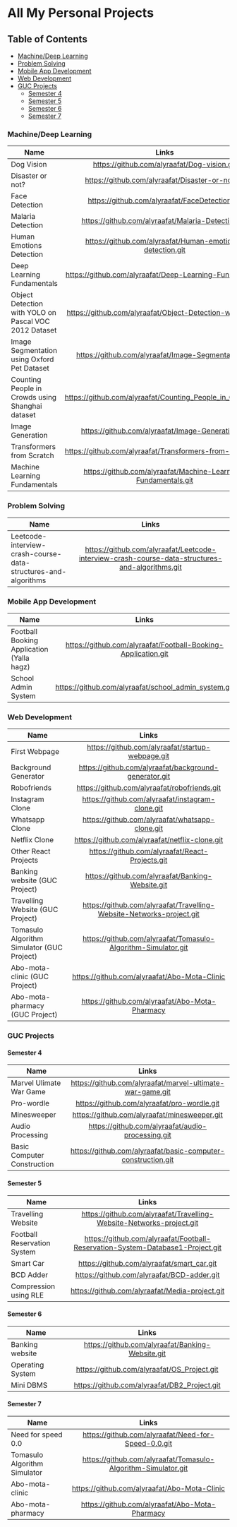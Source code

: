 # All My Personal Projects
## Table of Contents

- [Machine/Deep Learning](#machinedeep-learning)
- [Problem Solving](#problem-solving)
- [Mobile App Development](#mobile-app-development)
- [Web Development](#web-development)
- [GUC Projects](#guc-projects)
  - [Semester 4](#semester-4)
  - [Semester 5](#semester-5)
  - [Semester 6](#semester-6)
  - [Semester 7](#semester-7)
### Machine/Deep Learning

| Name        | Links           | 
| ------------- |:-------------:| 
| Dog Vision      | https://github.com/alyraafat/Dog-vision.git | 
| Disaster or not?      | https://github.com/alyraafat/Disaster-or-not.git     |   
| Face Detection | https://github.com/alyraafat/FaceDetection.git      |  
| Malaria Detection | https://github.com/alyraafat/Malaria-Detection.git    |  
| Human Emotions Detection | https://github.com/alyraafat/Human-emotions-detection.git |
| Deep Learning Fundamentals | https://github.com/alyraafat/Deep-Learning-Fundamentals |
| Object Detection with YOLO on Pascal VOC 2012 Dataset| https://github.com/alyraafat/Object-Detection-with-YOLO |
| Image Segmentation using Oxford Pet Dataset | https://github.com/alyraafat/Image-Segmentation.git |
| Counting People in Crowds using Shanghai dataset| https://github.com/alyraafat/Counting_People_in_Crowds.git |
| Image Generation | https://github.com/alyraafat/Image-Generation.git |
| Transformers from Scratch  |  https://github.com/alyraafat/Transformers-from-scratch.git |
| Machine Learning Fundamentals | https://github.com/alyraafat/Machine-Learning-Fundamentals.git  |

### Problem Solving

| Name        | Links           | 
| ------------- |:-------------:| 
| Leetcode-interview-crash-course-data-structures-and-algorithms      | https://github.com/alyraafat/Leetcode-interview-crash-course-data-structures-and-algorithms.git | 

### Mobile App Development

| Name        | Links           | 
| ------------- |:-------------:| 
| Football Booking Application (Yalla hagz)  | https://github.com/alyraafat/Football-Booking-Application.git | 
| School Admin System      | https://github.com/alyraafat/school_admin_system.git    | 
 
 
 ### Web Development
 
| Name        | Links           | 
| ------------- |:-------------:| 
| First Webpage     | https://github.com/alyraafat/startup-webpage.git | 
| Background Generator     | https://github.com/alyraafat/background-generator.git    | 
| Robofriends     | https://github.com/alyraafat/robofriends.git | 
| Instagram Clone     | https://github.com/alyraafat/instagram-clone.git   | 
| Whatsapp Clone     | https://github.com/alyraafat/whatsapp-clone.git   |
| Netflix Clone     | https://github.com/alyraafat/netflix-clone.git   |
| Other React Projects     | https://github.com/alyraafat/React-Projects.git   |
| Banking website (GUC Project)   | https://github.com/alyraafat/Banking-Website.git | 
| Travelling Website (GUC Project) | https://github.com/alyraafat/Travelling-Website-Networks-project.git |
|  Tomasulo Algorithm Simulator (GUC Project) | https://github.com/alyraafat/Tomasulo-Algorithm-Simulator.git   | 
| Abo-mota-clinic (GUC Project) | https://github.com/alyraafat/Abo-Mota-Clinic |
| Abo-mota-pharmacy (GUC Project) | https://github.com/alyraafat/Abo-Mota-Pharmacy |

### GUC Projects
#### Semester 4

| Name        | Links           | 
| ------------- |:-------------:| 
| Marvel Ulimate War Game     | https://github.com/alyraafat/marvel-ultimate-war-game.git | 
| Pro-wordle     | https://github.com/alyraafat/pro-wordle.git    | 
| Minesweeper     | https://github.com/alyraafat/minesweeper.git | 
| Audio Processing     | https://github.com/alyraafat/audio-processing.git   | 
| Basic Computer Construction     | https://github.com/alyraafat/basic-computer-construction.git   |

#### Semester 5

| Name        | Links           | 
| ------------- |:-------------:| 
| Travelling Website     | https://github.com/alyraafat/Travelling-Website-Networks-project.git | 
| Football Reservation System     | https://github.com/alyraafat/Football-Reservation-System-Database1-Project.git  | 
| Smart Car     | https://github.com/alyraafat/smart_car.git | 
| BCD Adder    | https://github.com/alyraafat/BCD-adder.git   | 
| Compression using RLE     | https://github.com/alyraafat/Media-project.git   |

#### Semester 6

| Name        | Links           | 
| ------------- |:-------------:| 
| Banking website    | https://github.com/alyraafat/Banking-Website.git | 
| Operating System     | https://github.com/alyraafat/OS_Project.git   | 
| Mini DBMS     | https://github.com/alyraafat/DB2_Project.git | 

#### Semester 7

| Name        | Links           | 
| ------------- |:-------------:| 
| Need for speed 0.0    | https://github.com/alyraafat/Need-for-Speed-0.0.git | 
|  Tomasulo Algorithm Simulator | https://github.com/alyraafat/Tomasulo-Algorithm-Simulator.git   | 
| Abo-mota-clinic | https://github.com/alyraafat/Abo-Mota-Clinic |
| Abo-mota-pharmacy | https://github.com/alyraafat/Abo-Mota-Pharmacy |
